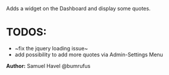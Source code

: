 
Adds a widget on the Dashboard and display some quotes.

# TODOS:


- ~fix the jquery loading issue~
- add possibility to add more quotes via Admin-Settings Menu


__Author:__ Samuel Havel @bumrufus
